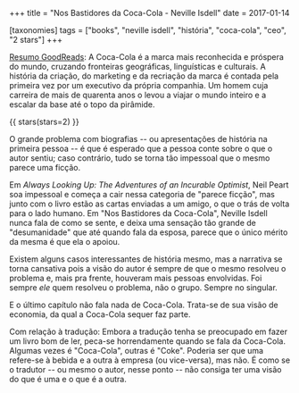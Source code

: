 +++
title = "Nos Bastidores da Coca-Cola - Neville Isdell"
date = 2017-01-14

[taxonomies]
tags = ["books", "neville isdell", "história", "coca-cola", "ceo", "2 stars"]
+++

[Resumo GoodReads](https://www.goodreads.com/book/show/26831728-nos-bastidores-da-coca-cola):
A Coca-Cola é a marca mais reconhecida e próspera do mundo, cruzando
fronteiras geográficas, linguísticas e culturais. A história da criação, do
marketing e da recriação da marca é contada pela primeira vez por um executivo
da própria companhia. Um homem cuja carreira de mais de quarenta anos o levou
a viajar o mundo inteiro e a escalar da base até o topo da pirâmide.

<!-- more -->

{{ stars(stars=2) }}

O grande problema com biografias -- ou apresentações de história na primeira
pessoa -- é que é esperado que a pessoa conte sobre o que o autor sentiu; caso
contrário, tudo se torna tão impessoal que o mesmo parece uma ficção.

Em _Always Looking Up: The Adventures of an Incurable Optimist_, Neil Peart
soa impessoal e começa a cair nessa categoria de "parece ficção", mas junto
com o livro estão as cartas enviadas a um amigo, o que o trás de volta para o
lado humano. Em "Nos Bastidores da Coca-Cola", Neville Isdell nunca fala de
como se sente, e deixa uma sensação tão grande de "desumanidade" que até
quando fala da esposa, parece que o único mérito da mesma é que ela o apoiou.

Existem alguns casos interessantes de história mesmo, mas a narrativa se torna
cansativa pois a visão do autor é sempre de que o mesmo resolveu o problema e,
mais pra frente, houveram mais pessoas envolvidas. Foi sempre *ele* quem
resolveu o problema, não o grupo. Sempre no singular.

E o último capítulo não fala nada de Coca-Cola. Trata-se de sua visão de
economia, da qual a Coca-Cola sequer faz parte.

Com relação à tradução: Embora a tradução tenha se preocupado em fazer um
livro bom de ler, peca-se horrendamente quando se fala da Coca-Cola. Algumas
vezes é "Coca-Cola", outras é "Coke". Poderia ser que uma refere-se à bebida e
a outra à empresa (ou vice-versa), mas não. É como se o tradutor -- ou mesmo o
autor, nesse ponto -- não consiga ter uma visão do que é uma e o que é a
outra.
